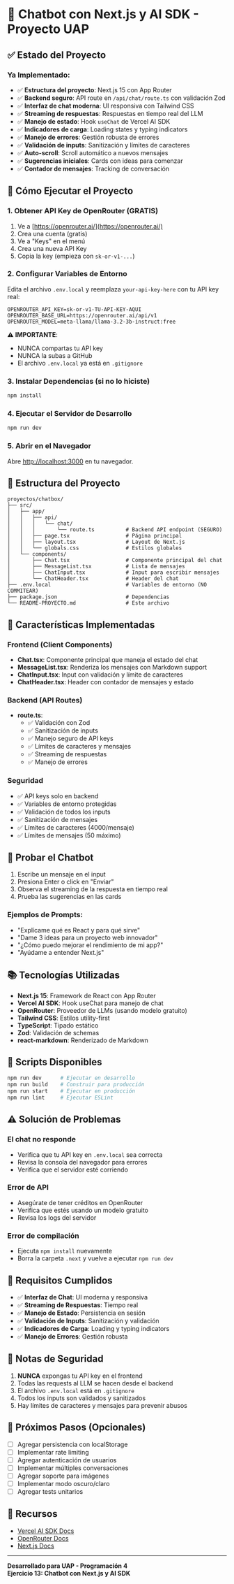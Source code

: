# 🤖 Chatbot con Next.js y AI SDK - Proyecto UAP

## ✅ Estado del Proyecto

### Ya Implementado:
- ✅ **Estructura del proyecto**: Next.js 15 con App Router
- ✅ **Backend seguro**: API route en `/api/chat/route.ts` con validación Zod
- ✅ **Interfaz de chat moderna**: UI responsiva con Tailwind CSS
- ✅ **Streaming de respuestas**: Respuestas en tiempo real del LLM
- ✅ **Manejo de estado**: Hook `useChat` de Vercel AI SDK
- ✅ **Indicadores de carga**: Loading states y typing indicators
- ✅ **Manejo de errores**: Gestión robusta de errores
- ✅ **Validación de inputs**: Sanitización y límites de caracteres
- ✅ **Auto-scroll**: Scroll automático a nuevos mensajes
- ✅ **Sugerencias iniciales**: Cards con ideas para comenzar
- ✅ **Contador de mensajes**: Tracking de conversación

## 🚀 Cómo Ejecutar el Proyecto

### 1. Obtener API Key de OpenRouter (GRATIS)

1. Ve a [https://openrouter.ai/](https://openrouter.ai/)
2. Crea una cuenta (gratis)
3. Ve a "Keys" en el menú
4. Crea una nueva API Key
5. Copia la key (empieza con `sk-or-v1-...`)

### 2. Configurar Variables de Entorno

Edita el archivo `.env.local` y reemplaza `your-api-key-here` con tu API key real:

```env
OPENROUTER_API_KEY=sk-or-v1-TU-API-KEY-AQUI
OPENROUTER_BASE_URL=https://openrouter.ai/api/v1
OPENROUTER_MODEL=meta-llama/llama-3.2-3b-instruct:free
```

⚠️ **IMPORTANTE**: 
- NUNCA compartas tu API key
- NUNCA la subas a GitHub
- El archivo `.env.local` ya está en `.gitignore`

### 3. Instalar Dependencias (si no lo hiciste)

```bash
npm install
```

### 4. Ejecutar el Servidor de Desarrollo

```bash
npm run dev
```

### 5. Abrir en el Navegador

Abre [http://localhost:3000](http://localhost:3000) en tu navegador.

## 📁 Estructura del Proyecto

```
proyectos/chatbox/
├── src/
│   ├── app/
│   │   ├── api/
│   │   │   └── chat/
│   │   │       └── route.ts          # Backend API endpoint (SEGURO)
│   │   ├── page.tsx                  # Página principal
│   │   ├── layout.tsx                # Layout de Next.js
│   │   └── globals.css               # Estilos globales
│   └── components/
│       ├── Chat.tsx                  # Componente principal del chat
│       ├── MessageList.tsx           # Lista de mensajes
│       ├── ChatInput.tsx             # Input para escribir mensajes
│       └── ChatHeader.tsx            # Header del chat
├── .env.local                        # Variables de entorno (NO COMMITEAR)
├── package.json                      # Dependencias
└── README-PROYECTO.md                # Este archivo
```

## 🎨 Características Implementadas

### Frontend (Client Components)
- **Chat.tsx**: Componente principal que maneja el estado del chat
- **MessageList.tsx**: Renderiza los mensajes con Markdown support
- **ChatInput.tsx**: Input con validación y límite de caracteres
- **ChatHeader.tsx**: Header con contador de mensajes y estado

### Backend (API Routes)
- **route.ts**: 
  - ✅ Validación con Zod
  - ✅ Sanitización de inputs
  - ✅ Manejo seguro de API keys
  - ✅ Límites de caracteres y mensajes
  - ✅ Streaming de respuestas
  - ✅ Manejo de errores

### Seguridad
- ✅ API keys solo en backend
- ✅ Variables de entorno protegidas
- ✅ Validación de todos los inputs
- ✅ Sanitización de mensajes
- ✅ Límites de caracteres (4000/mensaje)
- ✅ Límites de mensajes (50 máximo)

## 🧪 Probar el Chatbot

1. Escribe un mensaje en el input
2. Presiona Enter o click en "Enviar"
3. Observa el streaming de la respuesta en tiempo real
4. Prueba las sugerencias en las cards

### Ejemplos de Prompts:
- "Explícame qué es React y para qué sirve"
- "Dame 3 ideas para un proyecto web innovador"
- "¿Cómo puedo mejorar el rendimiento de mi app?"
- "Ayúdame a entender Next.js"

## 📚 Tecnologías Utilizadas

- **Next.js 15**: Framework de React con App Router
- **Vercel AI SDK**: Hook useChat para manejo de chat
- **OpenRouter**: Proveedor de LLMs (usando modelo gratuito)
- **Tailwind CSS**: Estilos utility-first
- **TypeScript**: Tipado estático
- **Zod**: Validación de schemas
- **react-markdown**: Renderizado de Markdown

## 🔧 Scripts Disponibles

```bash
npm run dev      # Ejecutar en desarrollo
npm run build    # Construir para producción
npm run start    # Ejecutar en producción
npm run lint     # Ejecutar ESLint
```

## ⚠️ Solución de Problemas

### El chat no responde
- Verifica que tu API key en `.env.local` sea correcta
- Revisa la consola del navegador para errores
- Verifica que el servidor esté corriendo

### Error de API
- Asegúrate de tener créditos en OpenRouter
- Verifica que estés usando un modelo gratuito
- Revisa los logs del servidor

### Error de compilación
- Ejecuta `npm install` nuevamente
- Borra la carpeta `.next` y vuelve a ejecutar `npm run dev`

## 🎯 Requisitos Cumplidos

- ✅ **Interfaz de Chat**: UI moderna y responsiva
- ✅ **Streaming de Respuestas**: Tiempo real
- ✅ **Manejo de Estado**: Persistencia en sesión
- ✅ **Validación de Inputs**: Sanitización y validación
- ✅ **Indicadores de Carga**: Loading y typing indicators
- ✅ **Manejo de Errores**: Gestión robusta

## 📝 Notas de Seguridad

1. **NUNCA** expongas tu API key en el frontend
2. Todas las requests al LLM se hacen desde el backend
3. El archivo `.env.local` está en `.gitignore`
4. Todos los inputs son validados y sanitizados
5. Hay límites de caracteres y mensajes para prevenir abusos

## 🚀 Próximos Pasos (Opcionales)

- [ ] Agregar persistencia con localStorage
- [ ] Implementar rate limiting
- [ ] Agregar autenticación de usuarios
- [ ] Implementar múltiples conversaciones
- [ ] Agregar soporte para imágenes
- [ ] Implementar modo oscuro/claro
- [ ] Agregar tests unitarios

## 📖 Recursos

- [Vercel AI SDK Docs](https://sdk.vercel.ai/)
- [OpenRouter Docs](https://openrouter.ai/docs)
- [Next.js Docs](https://nextjs.org/docs)

---

**Desarrollado para UAP - Programación 4**  
**Ejercicio 13: Chatbot con Next.js y AI SDK**
